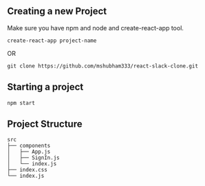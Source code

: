 ## Creating a new Project

Make sure you have npm and node and create-react-app tool.

```
create-react-app project-name
```

OR

```
git clone https://github.com/mshubham333/react-slack-clone.git
```

## Starting a project

```
npm start
```

## Project Structure

```
src
├── components
│   ├── App.js
│   ├── SignIn.js
│   └── index.js
├── index.css
└── index.js
```

